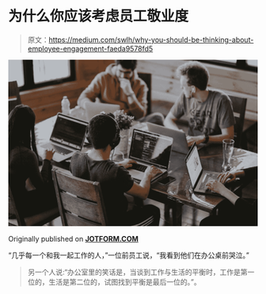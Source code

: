 # 为什么你应该考虑员工敬业度

> 原文：<https://medium.com/swlh/why-you-should-be-thinking-about-employee-engagement-faeda9578fd5>

![](img/f997da52d0db9fb830527ac455b35b47.png)

Originally published on [**JOTFORM.COM**](http://jotform.com)

“几乎每一个和我一起工作的人，”一位前员工说，“我看到他们在办公桌前哭泣。”

> 另一个人说:“办公室里的笑话是，当谈到工作与生活的平衡时，工作是第一位的，生活是第二位的，试图找到平衡是最后一位的。”。